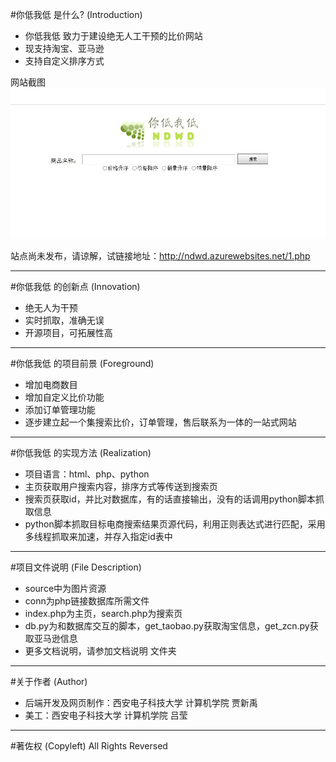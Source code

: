 #你低我低 是什么? (Introduction)
* 你低我低 致力于建设绝无人工干预的比价网站
* 现支持淘宝、亚马逊
* 支持自定义排序方式

网站截图
![NDWD](./source/show.jpg "主页")  

站点尚未发布，请谅解，试链接地址：http://ndwd.azurewebsites.net/1.php

---
#你低我低 的创新点 (Innovation)
* 绝无人为干预
* 实时抓取，准确无误
* 开源项目，可拓展性高

---
#你低我低 的项目前景 (Foreground)
* 增加电商数目
* 增加自定义比价功能
* 添加订单管理功能
* 逐步建立起一个集搜索比价，订单管理，售后联系为一体的一站式网站

---
#你低我低 的实现方法 (Realization)
* 项目语言：html、php、python
* 主页获取用户搜索内容，排序方式等传送到搜索页
* 搜索页获取id，并比对数据库，有的话直接输出，没有的话调用python脚本抓取信息
* python脚本抓取目标电商搜索结果页源代码，利用正则表达式进行匹配，采用多线程抓取来加速，并存入指定id表中

---
#项目文件说明 (File Description)
* source中为图片资源
* conn为php链接数据库所需文件
* index.php为主页，search.php为搜索页
* db.py为和数据库交互的脚本，get_taobao.py获取淘宝信息，get_zcn.py获取亚马逊信息
* 更多文档说明，请参加文档说明 文件夹

---
#关于作者 (Author)
* 后端开发及网页制作：西安电子科技大学 计算机学院 贾新禹
* 美工：西安电子科技大学 计算机学院 吕莹

---
#著佐权 (Copyleft)
  All Rights Reversed
